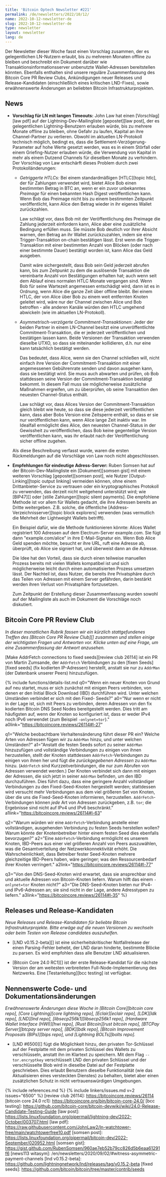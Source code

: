 ```yaml
---
title: 'Bitcoin Optech Newsletter #221'
permalink: /de/newsletters/2022/10/12/
name: 2022-10-12-newsletter-de
slug: 2022-10-12-newsletter-de
type: newsletter
layout: newsletter
lang: de
---
```

Der Newsletter dieser Woche fasst einen Vorschlag zusammen, der es
gelegentlichen LN-Nutzern erlaubt, bis zu mehreren Monaten offline zu bleiben
und beschreibt ein Dokument darüber wie Transaktionsinformationsserver
unbenutzte Wallet-Adressen bereitstellen könnten. Ebenfalls enthalten sind
unsere reguläre Zusammenfassung des Bitcoin Core PR Review Clubs, Ankündigungen
neuer Releases und Release-Kandidaten (einschließlich eines kritischen
LND-Fixes), sowie erwähnenswerte Änderungen an beliebten Bitcoin
Infrastrukturprojekten.

## News

- **Vorschlag für LN mit langen Timeouts:** John Law hat einen [Vorschlag][law pdf]
  auf der Lightning-Dev-Mailingliste [gepostet][law post], der es gelegentlichen
  Lightning-Benutzern erlauben würde, bis zu mehrere Monate offline zu bleiben,
  ohne Gefahr zu laufen, Kapital an ihre Channel-Partner zu verlieren. Obwohl im
  aktuellen LN-Protokoll technisch möglich, bedingt es, dass die
  Settlement-Verzögerung-Parameter auf hohe Werte gesetzt werden, was es in einem
  Störfall oder einem Griefing-Nutzer erlauben würde, die Verwendung von
  Kapital in mehr als einem Dutzend Channels für dieselben Monate zu verhindern.
  Der Vorschlag von Law entschärft dieses Problem durch zwei Protokolländerungen:

  - *Getriggerte HTLCs:* Bei einem standardmäßigen [HTLC][topic htlc],
    der für Zahlungen verwendet wird, bietet Alice Bob einen bestimmten Betrag
    in BTC an, wenn er ein zuvor unbekanntes *Preimage* für einen bekannten
    Hash Digest veröffentlichen kann. Wenn Bob das Preimage nicht bis zu einem
    bestimmten Zeitpunkt veröffentlicht, kann Alice den Betrag wieder in ihr
    eigenes Wallet zurückzahlen.

    Law schlägt vor, dass Bob mit der Veröffentlichung des Preimage die
    Zahlung jederzeit einfordern kann, Alice aber eine zusätzliche Bedingung
    erfüllen muss. Sie müsste Bob deutlich vor ihrer Absicht warnen, den
    Betrag an ihr Wallet zurückzuzahlen, indem sie eine Trigger-Transaktion
    on-chain bestätigen lässt. Erst wenn die Trigger-Transaktion mit einer
    bestimmten Anzahl von Blöcken (oder nach einer bestimmte Dauer) bestätigt
    worden ist, kann Alice das Geld ausgeben.

    Damit wäre sichergestellt, dass Bob sein Geld jederzeit abrufen kann,
    bis zum Zeitpunkt zu dem die auslösende Transaktion die vereinbarte
    Anzahl von Bestätigungen erhalten hat; auch wenn seit dem Ablauf eines
    normalen HTLC Monate vergangen sind. Wenn Bob für seine Wartezeit
    angemessen entschädigt wird, dann ist es in Ordnung, wenn Alice die
    ganze Zeit über offline bleibt. Bei einem HTLC, der von Alice über Bob
    zu einem weit entfernten Knoten geleitet wird, wäre nur der Channel
    zwischen Alice und Bob betroffen - alle anderen Kanäle würden den HTLC
    umgehend abwickeln (wie im aktuellen LN-Protokoll).

  - *Asymmetrisch-verzögerte Commitment-Transaktionen:* Jeder der beiden
    Partner in einem LN-Channel besitzt eine unveröffentlichte
    Commitment-Transaktion, die er jederzeit veröffentlichen und bestätigen
    lassen kann. Beide Versionen der Transaktion verwenden dieselbe UTXO, so
    dass sie miteinander kollidieren, d.h. nur eine kann tatsächlich bestätigt
    werden.

    Das bedeutet, dass Alice, wenn sie den Channel schließen will, nicht
    einfach ihre Version der Commitment-Transaktion mit einer angemessenen
    Gebührenrate senden und davon ausgehen kann, dass sie bestätigt wird.
    Sie muss auch abwarten und prüfen, ob Bob stattdessen seine Version der
    Commitment-Transaktion bestätigt bekommt. In diesem Fall muss sie
    möglicherweise zusätzliche Maßnahmen ergreifen, um zu überprüfen, ob
    seine Transaktion den neuesten Channel-Status enthält.

    Law schlägt vor, dass Alices Version der Commitment-Transaktion gleich
    bleibt wie heute, so dass sie diese jederzeit veröffentlichen kann, dass
    aber Bobs Version eine Zeitsperre enthält, so dass er sie nur
    veröffentlichen kann, wenn Alice lange Zeit inaktiv war. Im Idealfall
    ermöglicht dies Alice, den neuesten Channel-Status in der Gewissheit zu
    veröffentlichen, dass Bob keine gegenteilige Version veröffentlichen
    kann, was ihr erlaubt nach der Veröffentlichung sicher offline zugehen.

  Als diese Beschreibung verfasst wurde, waren die ersten Rückmeldungen auf
  die Vorschläge von Law noch nicht abgeschlossen.

- **Empfehlungen für eindeutige Adress-Server:** Ruben Somsen hat auf der
  Bitcoin-Dev-Mailingliste ein [Dokument][somsen gist] mit einem weiteren
  Vorschlag [gepostet][somsen post], wie Nutzer [Output-Linking][topic output linking]
  vermeiden können, ohne einem Drittanbieter-Service zu vertrauen oder ein
  kryptographisches Protokoll zu verwenden, das derzeit nicht weitgehend
  unterstützt wird; wie [BIP47][] oder [stille Zahlungen][topic silent payments].
  Die empfohlene Methode ist vor allem für Wallets gedacht, die ihre Adressen
  bereits an Dritte weitergeben. Z.B. solche, die öffentliche
  [Address-Verzeichnisserver][topic block explorers] verwenden (was vermutlich
  die Mehrheit der Lightweight Wallets betrifft).

  Ein Beispiel dafür, wie die Methode funktionieren könnte:
  Alices Wallet registriert 100 Adressen auf dem Electrum-Server example.com.
  Sie fügt dann "example.com/alice" in ihre E-Mail-Signatur ein. Wenn Bob
  Alice Geld spenden möchte, besucht er ihre URL, ruft eine Adresse ab,
  überprüft, ob Alice sie signiert hat, und überweist dann an die Adresse.

  Die Idee hat den Vorteil, dass sie durch einen teilweise manuellen Prozess
  bereits mit vielen Wallets kompatibel ist und sich möglicherweise leicht
  durch einen automatisierten Prozess umsetzen lässt. Der Nachteil ist, dass
  Nutzer, die bereits ihre Privatsphäre durch das Teilen von Adressen mit
  einem Server gefährden, darin bestärkt werden ihren Verlust von Privatsphäre
  fortzusetzen.

  Zum Zeitpunkt der Erstellung dieser Zusammenfassung wurden sowohl auf der
  Mailingliste als auch im Dokument die Vorschläge noch diskutiert.

## Bitcoin Core PR Review Club

*In dieser monatlichen Rubrik fassen wir ein kürzlich stattgefundenes Treffen
des [Bitcoin Core PR Review Club][] zusammen und stellen einige der wichtigsten
Fragen und Antworten vor. Klicke unten auf eine Frage, um eine Zusammenfassung
der Antwort anzusehen.*

[Make AddrFetch connections to fixed seeds][review club 26114]
ist ein PR von Martin Zumsande, der `AddrFetch` Verbindungen zu
den [fixen Seeds][fixed seeds] (fix kodierten IP-Adressen) herstellt,
anstatt sie nur zu `AddrMan` (der Datenbank unserer Peers) hinzuzufügen.

{% include functions/details-list.md
  q0="Wenn ein neuer Knoten von Grund auf neu startet, muss er sich zunächst mit
einigen Peers verbinden, von denen er den Initial Block Download (IBD)
durchführen wird. Unter welchen Umständen verbindet er sich mit den Fixed-
Seeds?"
  a0="Nur wenn er nicht in der Lage ist, sich mit Peers zu verbinden, deren
Adressen von den fix kodierten Bitcoin DNS Seed Nodes bereitgestellt werden.
Dies tritt am häufigsten auf, wenn der Knoten so konfiguriert ist, dass er
weder IPv4 noch IPv6 verwendet (zum Beispiel `-onlynet=tor`)."
  a0link="https://bitcoincore.reviews/26114#l-27"

  q1="Welche beobachtbare Verhaltensänderung führt dieser PR ein?
Welche Arten von Adressen fügen wir zu `AddrMan` hinzu, und unter welchen
Umständen?"
  a1="Anstatt die festen Seeds sofort zu seiner `AddrMan` hinzuzufügen und
vollständige Verbindungen zu einigen von ihnen herzustellen, stellt der Knoten
stattdessen `AddrFetch`-Verbindungen zu einigen von ihnen her und fügt die
_zurückgegebenen Adressen_ zu `AddrMan` hinzu. (`AddrFetch` sind
Kurzzeitverbindungen, die nur zum Abrufen von Adressen verwendet werden.)
Der Knoten verbindet sich dann mit einigen der Adressen, die sich jetzt in
seiner `AddrMan` befinden, um den IBD durchzuführen. Dies führt dazu, dass
eine geringere Anzahl vollständiger Verbindungen zu den Fixed-Seed-Knoten
hergestellt werden; stattdessen wird versucht mehr Verbindungen aus dem viel
größeren Set von Knoten, über die uns die Fixed-Seed-Knoten informieren,
herzustellen. `AddrFetch`-Verbindungen können _jede_ Art von Adressen
zurückgeben, z.B. `tor`; die Ergebnisse sind nicht auf IPv4 und IPv6 beschränkt."
  a1link="https://bitcoincore.reviews/26114#l-63"

  q2="Warum würden wir eine `AddrFetch`-Verbindung anstelle einer vollständigen,
ausgehenden Verbindung zu festen Seeds herstellen wollen? Warum könnte der
Knotenbetreiber hinter einem festen Seed dies ebenfalls bevorzugen?"
  a2="Eine `AddrFetch`-Verbindung ermöglicht es unserem Knoten, IBD-Peers aus
einer viel größeren Anzahl von Peers auszuwählen, was die Gesamtverteilung der
Netzwerkkonnektivität erhöht. Die Wahrscheinlichkeit, dass Betreiber fester
Seed-Knoten mehrere gleichzeitige IBD-Peers haben, wäre geringer; was den
Ressourcenbedarf ihrer Knoten verringert."
  a2link="https://bitcoincore.reviews/26114#l-77"

  q3="Von den DNS-Seed-Knoten wird erwartet, dass sie ansprechbar sind und
aktuelle Adressen von Bitcoin-Knoten liefern. Warum hilft das einem
`-onlynet=tor` Knoten nicht?"
  a3="Die DNS-Seed-Knoten bieten nur IPv4- und IPv6-Adressen an; sie sind nicht
in der Lage, andere Adresstypen zu liefern."
  a3link="https://bitcoincore.reviews/26114#l-35"
%}

## Releases und Release-Kandidaten

*Neue Releases und Release-Kandidaten für beliebte Bitcoin
Infrastrukturprojekte. Bitte erwäge auf die neuen Versionen
zu wechseln oder beim Testen von Release candidates auszuhelfen.*

- [LND v0.15.2-beta][] ist eine sicherheitskritischer Notfallrelease der einen
  Parsing-Fehler behebt, der LND daran hinderte, bestimmte Blöcke zu parsen.
  Es wird empfohlen dass alle Benutzer LND aktualisieren.

- [Bitcoin Core 24.0 RC1][] ist der erste Release-Kandidat für die nächste
  Version der am weitesten verbreiteten Full-Node-Implementierung des Netzwerks.
  Eine [Testanleitung][bcc testing] ist verfügbar.

## Nennenswerte Code- und Dokumentationsänderungen

*Erwähnenswerte Änderungen diese Woche in [Bitcoin Core][bitcoin core repo],
[Core Lightning][core lightning repo], [Eclair][eclair repo], [LDK][ldk repo],
[LND][lnd repo], [libsecp256k1][libsecp256k1 repo], [Hardware Wallet
Interface (HWI)][hwi repo], [Rust Bitcoin][rust bitcoin repo], [BTCPay
Server][btcpay server repo], [BDK][bdk repo], [Bitcoin Improvement
Proposals (BIPs)][bips repo], und [Lightning BOLTs][bolts repo].*

- [LND #6500][] fügt die Möglichkeit hinzu, den privaten Tor-Schlüssel auf der
  Festplatte mit dem privaten Schlüssel des Wallets zu verschlüsseln, anstatt
  ihn im Klartext zu speichern. Mit dem Flag `--tor.encryptkey` verschlüsselt
  LND den privaten Schlüssel und der verschlüsselte Blob wird in dieselbe Datei
  auf der Festplatte geschrieben. Dies erlaubt Benutzern dieselbe Funktionalität
  (wie das Aktualisieren eines versteckten Dienstes) zu behalten, bietet aber
  einen zusätzlichen Schutz in nicht vertrauenswürdigen Umgebungen.

{% include references.md %}
{% include linkers/issues.md v=2 issues="6500" %}
[review club 26114]: https://bitcoincore.reviews/26114
[bitcoin core 24.0 rc1]: https://bitcoincore.org/bin/bitcoin-core-24.0/
[bcc testing]: https://github.com/bitcoin-core/bitcoin-devwiki/wiki/24.0-Release-Candidate-Testing-Guide
[law post]: https://lists.linuxfoundation.org/pipermail/lightning-dev/2022-October/003707.html
[law pdf]: https://raw.githubusercontent.com/JohnLaw2/ln-watchtower-free/main/watchtowerfree10.pdf
[somsen post]: https://lists.linuxfoundation.org/pipermail/bitcoin-dev/2022-September/020952.html
[somsen gist]: https://gist.github.com/RubenSomsen/960ae7eb52b79cc826d5b6eaa61291f6
[news113 witasym]: /en/newsletters/2020/09/02/#witness-asymmetric-payment-channels
[lnd v0.15.2-beta]: https://github.com/lightningnetwork/lnd/releases/tag/v0.15.2-beta
[fixed seeds]: https://github.com/bitcoin/bitcoin/tree/master/contrib/seeds
